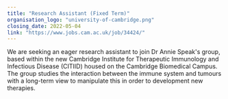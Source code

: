 ```yaml
---
title: "Research Assistant (Fixed Term)"
organisation_logo: "university-of-cambridge.png"
closing_date: 2022-05-04
link: "https://www.jobs.cam.ac.uk/job/34424/"
---
```

We are seeking an eager research assistant to join Dr Annie Speak's group, based within the new Cambridge Institute for Therapeutic Immunology and Infectious Disease (CITIID) housed on the Cambridge Biomedical Campus. The group studies the interaction between the immune system and tumours with a long-term view to manipulate this in order to development new therapies.

